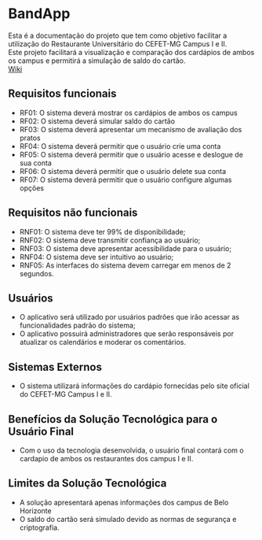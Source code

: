 # BandApp
Esta é a documentação do projeto que tem como objetivo facilitar a utilização do Restaurante Universitário do CEFET-MG Campus I e II. </br>
Este projeto facilitará a visualização e comparação dos cardápios de ambos os campus e permitirá a simulação de saldo do cartão. </br>
[Wiki](https://github.com/cefetmg-2022-psi-g3/wiki/wiki)

## Requisitos funcionais

* RF01: O sistema deverá mostrar os cardápios de ambos os campus
* RF02: O sistema deverá simular saldo do cartão
* RF03: O sistema deverá apresentar um mecanismo de avaliação dos pratos
* RF04: O sistema deverá permitir que o usuário crie uma conta
* RF05: O sistema deverá permitir que o usuário acesse e deslogue de sua conta
* RF06: O sistema deverá permitir que o usuário delete sua conta
* RF07: O sistema deverá permitir que o usuário configure algumas opções

## Requisitos não funcionais

* RNF01: O sistema deve ter 99% de disponibilidade;
* RNF02: O sistema deve transmitir confiança ao usuário;
* RNF03: O sistema deve apresentar acessibilidade para o usuário;
* RNF04: O sistema deve ser intuitivo ao usuário;
* RNF05: As interfaces do sistema devem carregar em menos de 2 segundos.

## Usuários

 * O aplicativo será utilizado por usuários padrões que irão acessar as funcionalidades padrão do sistema;
 * O aplicativo possuirá administradores que serão responsáveis por atualizar os calendários e moderar os comentários.

## Sistemas Externos

* O sistema utilizará informações do cardápio fornecidas pelo site oficial do CEFET-MG Campus I e II.

## Benefícios da Solução Tecnológica para o Usuário Final

* Com o uso da tecnologia desenvolvida, o usuário final contará com o cardapio de ambos os restaurantes dos campus I e II.

## Limites da Solução Tecnológica 

* A solução apresentará apenas informações dos campus de Belo Horizonte
* O saldo do cartão será simulado devido as normas de segurança e criptografia. 
